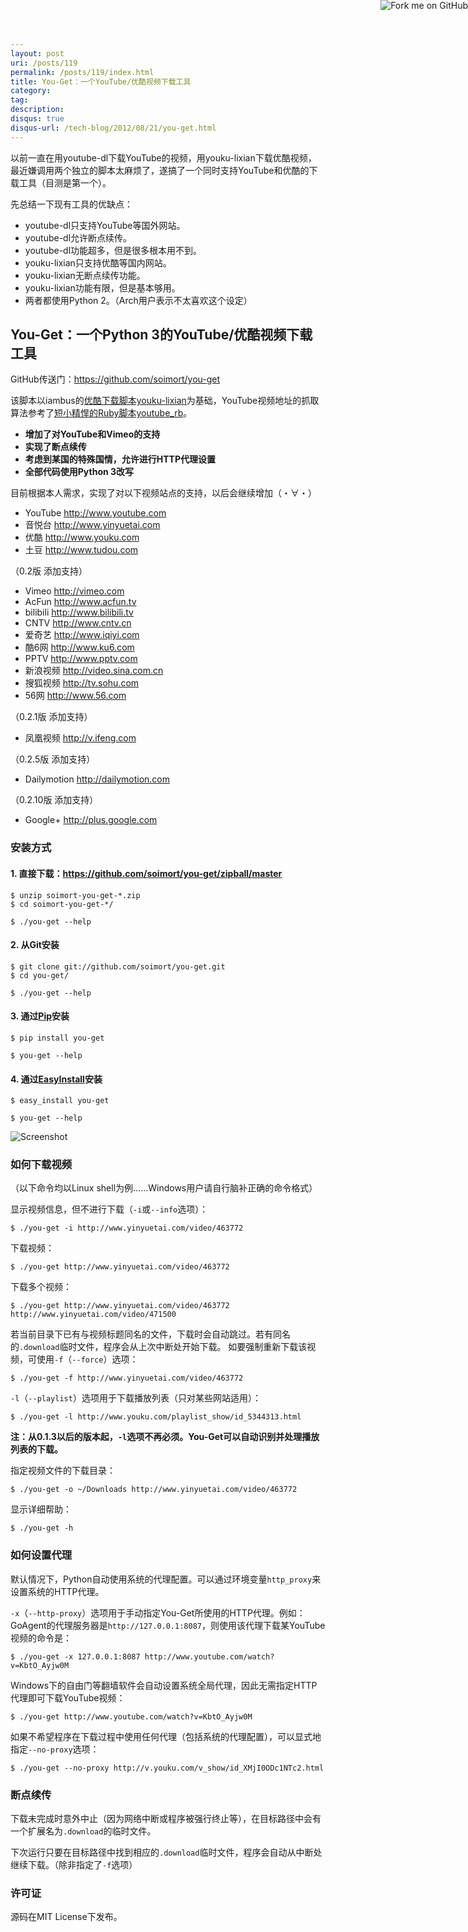 ```yaml
---
layout: post
uri: /posts/119
permalink: /posts/119/index.html
title: You-Get：一个YouTube/优酷视频下载工具
category:
tag:
description:
disqus: true
disqus-url: /tech-blog/2012/08/21/you-get.html
---
```


以前一直在用youtube-dl下载YouTube的视频，用youku-lixian下载优酷视频，  
最近嫌调用两个独立的脚本太麻烦了，遂搞了一个同时支持YouTube和优酷的下载工具（目测是第一个）。

先总结一下现有工具的优缺点：

* youtube-dl只支持YouTube等国外网站。
* youtube-dl允许断点续传。
* youtube-dl功能超多，但是很多根本用不到。
* youku-lixian只支持优酷等国内网站。
* youku-lixian无断点续传功能。
* youku-lixian功能有限，但是基本够用。
* 两者都使用Python 2。（Arch用户表示不太喜欢这个设定）

## You-Get：一个Python 3的YouTube/优酷视频下载工具
GitHub传送门：<https://github.com/soimort/you-get>

该脚本以iambus的[优酷下载脚本youku-lixian](https://github.com/iambus/youku-lixian)为基础，YouTube视频地址的抓取算法参考了[短小精悍的Ruby脚本youtube_rb](https://github.com/davidgaya/youtube_rb)。

* __增加了对YouTube和Vimeo的支持__
* __实现了断点续传__
* __考虑到某国的特殊国情，允许进行HTTP代理设置__
* __全部代码使用Python 3改写__

目前根据本人需求，实现了对以下视频站点的支持，以后会继续增加（・∀・）

* YouTube <http://www.youtube.com>
* 音悦台 <http://www.yinyuetai.com>
* 优酷 <http://www.youku.com>
* 土豆 <http://www.tudou.com>

（0.2版 添加支持）

* Vimeo <http://vimeo.com>
* AcFun <http://www.acfun.tv>
* bilibili <http://www.bilibili.tv>
* CNTV <http://www.cntv.cn>
* 爱奇艺 <http://www.iqiyi.com>
* 酷6网 <http://www.ku6.com>
* PPTV <http://www.pptv.com>
* 新浪视频 <http://video.sina.com.cn>
* 搜狐视频 <http://tv.sohu.com>
* 56网 <http://www.56.com>

（0.2.1版 添加支持）

* 凤凰视频 <http://v.ifeng.com>

（0.2.5版 添加支持）

* Dailymotion <http://dailymotion.com>

（0.2.10版 添加支持）

* Google+ <http://plus.google.com>

### 安装方式

#### 1. 直接下载：<https://github.com/soimort/you-get/zipball/master>

    $ unzip soimort-you-get-*.zip 
    $ cd soimort-you-get-*/
    
    $ ./you-get --help

#### 2. 从Git安装

    $ git clone git://github.com/soimort/you-get.git
    $ cd you-get/
    
    $ ./you-get --help

#### 3. 通过[Pip](http://www.pip-installer.org/)安装

    $ pip install you-get
    
    $ you-get --help

#### 4. 通过[EasyInstall](http://pypi.python.org/pypi/setuptools)安装

    $ easy_install you-get
    
    $ you-get --help

![Screenshot](http://i.imgur.com/kZi4s.png)

### 如何下载视频

（以下命令均以Linux shell为例……Windows用户请自行脑补正确的命令格式）

显示视频信息，但不进行下载（`-i`或`--info`选项）：

    $ ./you-get -i http://www.yinyuetai.com/video/463772

下载视频：

    $ ./you-get http://www.yinyuetai.com/video/463772

下载多个视频：

    $ ./you-get http://www.yinyuetai.com/video/463772 http://www.yinyuetai.com/video/471500

若当前目录下已有与视频标题同名的文件，下载时会自动跳过。若有同名的`.download`临时文件，程序会从上次中断处开始下载。
如要强制重新下载该视频，可使用`-f`（`--force`）选项：

    $ ./you-get -f http://www.yinyuetai.com/video/463772

`-l`（`--playlist`）选项用于下载播放列表（只对某些网站适用）：

    $ ./you-get -l http://www.youku.com/playlist_show/id_5344313.html

__注：从0.1.3以后的版本起，`-l`选项不再必须。You-Get可以自动识别并处理播放列表的下载。__

指定视频文件的下载目录：

    $ ./you-get -o ~/Downloads http://www.yinyuetai.com/video/463772

显示详细帮助：

    $ ./you-get -h

### 如何设置代理

默认情况下，Python自动使用系统的代理配置。可以通过环境变量`http_proxy`来设置系统的HTTP代理。

`-x`（`--http-proxy`）选项用于手动指定You-Get所使用的HTTP代理。例如：GoAgent的代理服务器是`http://127.0.0.1:8087`，则使用该代理下载某YouTube视频的命令是：

    $ ./you-get -x 127.0.0.1:8087 http://www.youtube.com/watch?v=KbtO_Ayjw0M

Windows下的自由门等翻墙软件会自动设置系统全局代理，因此无需指定HTTP代理即可下载YouTube视频：

    $ ./you-get http://www.youtube.com/watch?v=KbtO_Ayjw0M

如果不希望程序在下载过程中使用任何代理（包括系统的代理配置），可以显式地指定`--no-proxy`选项：

    $ ./you-get --no-proxy http://v.youku.com/v_show/id_XMjI0ODc1NTc2.html

### 断点续传

下载未完成时意外中止（因为网络中断或程序被强行终止等），在目标路径中会有一个扩展名为`.download`的临时文件。

下次运行只要在目标路径中找到相应的`.download`临时文件，程序会自动从中断处继续下载。（除非指定了`-f`选项）

### 许可证

源码在MIT License下发布。

<a href="https://github.com/soimort/you-get"><img style="position: absolute; top: 0; right: 0; border: 0;" src="https://s3.amazonaws.com/github/ribbons/forkme_right_orange_ff7600.png" alt="Fork me on GitHub"></a>

